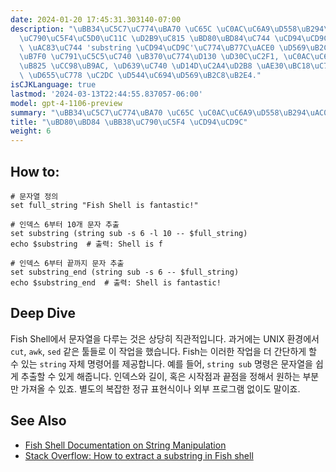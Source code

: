 ```yaml
---
date: 2024-01-20 17:45:31.303140-07:00
description: "\uBB34\uC5C7\uC774\uBA70 \uC65C \uC0AC\uC6A9\uD558\uB294\uAC00? \uBB38\
  \uC790\uC5F4\uC5D0\uC11C \uD2B9\uC815 \uBD80\uBD84\uC744 \uCD94\uCD9C\uD558\uB294\
  \ \uAC83\uC744 'substring \uCD94\uCD9C'\uC774\uB77C\uACE0 \uD569\uB2C8\uB2E4. \uC774\
  \uB7F0 \uC791\uC5C5\uC740 \uB370\uC774\uD130 \uD30C\uC2F1, \uC0AC\uC6A9\uC790 \uC785\
  \uB825 \uCC98\uB9AC, \uD639\uC740 \uD14D\uC2A4\uD2B8 \uAE30\uBC18\uC758 \uC870\uAC74\
  \ \uD655\uC778 \uC2DC \uD544\uC694\uD569\uB2C8\uB2E4."
isCJKLanguage: true
lastmod: '2024-03-13T22:44:55.837057-06:00'
model: gpt-4-1106-preview
summary: "\uBB34\uC5C7\uC774\uBA70 \uC65C \uC0AC\uC6A9\uD558\uB294\uAC00."
title: "\uBD80\uBD84 \uBB38\uC790\uC5F4 \uCD94\uCD9C"
weight: 6
---
```


## How to:
```Fish Shell
# 문자열 정의
set full_string "Fish Shell is fantastic!"

# 인덱스 6부터 10개 문자 추출
set substring (string sub -s 6 -l 10 -- $full_string)
echo $substring  # 출력: Shell is f

# 인덱스 6부터 끝까지 문자 추출
set substring_end (string sub -s 6 -- $full_string)
echo $substring_end  # 출력: Shell is fantastic!
```

## Deep Dive
Fish Shell에서 문자열을 다루는 것은 상당히 직관적입니다. 과거에는 UNIX 환경에서 `cut`, `awk`, `sed` 같은 툴들로 이 작업을 했습니다. Fish는 이러한 작업을 더 간단하게 할 수 있는 `string` 자체 명령어를 제공합니다. 예를 들어, `string sub` 명령은 문자열을 쉽게 추출할 수 있게 해줍니다. 인덱스와 길이, 혹은 시작점과 끝점을 정해서 원하는 부분만 가져올 수 있죠. 별도의 복잡한 정규 표현식이나 외부 프로그램 없이도 말이죠.

## See Also
- [Fish Shell Documentation on String Manipulation](https://fishshell.com/docs/current/cmds/string.html)
- [Stack Overflow: How to extract a substring in Fish shell](https://stackoverflow.com/questions/tagged/fish)
